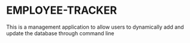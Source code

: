 # EMPLOYEE-TRACKER
This is a management application to allow users to dynamically add and update the database through command line 
